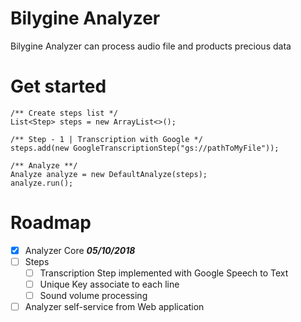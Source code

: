 # Bilygine Analyzer

Bilygine Analyzer can process audio file and products precious data 

# Get started

    /** Create steps list */  
    List<Step> steps = new ArrayList<>();
      
    /** Step - 1 | Transcription with Google */  
    steps.add(new GoogleTranscriptionStep("gs://pathToMyFile"));  
      
    /** Analyze **/  
    Analyze analyze = new DefaultAnalyze(steps);  
    analyze.run();
# Roadmap

 - [x] Analyzer Core ***05/10/2018***
 - [ ] Steps
	 - [ ] Transcription Step implemented with Google Speech to Text
	 - [ ] Unique Key associate to each line
	 - [ ] Sound volume processing
- [ ] Analyzer self-service from Web application
